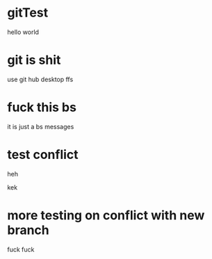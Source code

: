 # gitTest

hello world

# git is shit

use git hub desktop ffs

# fuck this bs

it is just a bs messages

# test conflict

heh

kek

# more testing on conflict with new branch

fuck fuck
